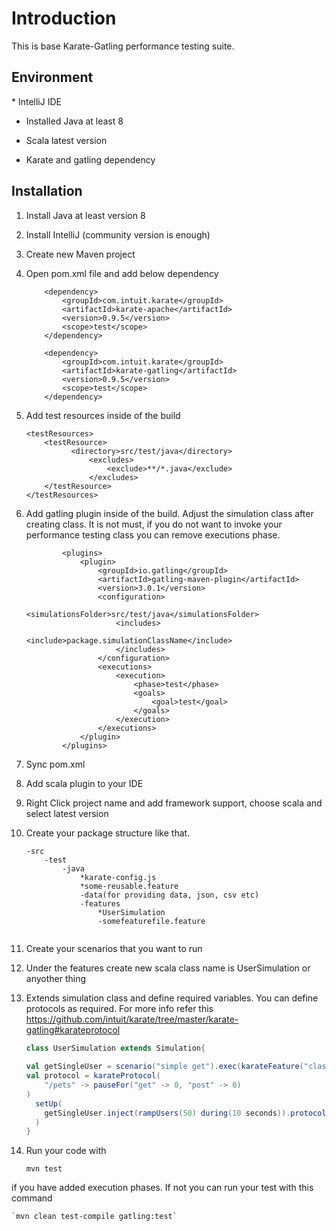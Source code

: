 <h1>Introduction</h1>

This is base Karate-Gatling performance testing suite. 

<h2>Environment</h2>
* IntelliJ IDE

* Installed Java at least 8

* Scala latest version

* Karate and gatling dependency


<h2>Installation</h2>

1. Install Java at least version 8

2. Install IntelliJ (community version is enough)

3. Create new Maven project

4. Open pom.xml file and add below dependency

    ```
        <dependency>
            <groupId>com.intuit.karate</groupId>
            <artifactId>karate-apache</artifactId>
            <version>0.9.5</version>
            <scope>test</scope>
        </dependency>

        <dependency>
            <groupId>com.intuit.karate</groupId>
            <artifactId>karate-gatling</artifactId>
            <version>0.9.5</version>
            <scope>test</scope>
        </dependency>

   ```
   
5. Add test resources inside of the build
    
    ```
    <testResources>
        <testResource>
              <directory>src/test/java</directory>
                  <excludes>
                      <exclude>**/*.java</exclude>
                  </excludes>
        </testResource>
    </testResources>
    ```
6. Add gatling plugin inside of the build. Adjust the simulation class after creating class. It is not must, if you do not want to invoke
your performance testing class you can remove executions phase. 
    
    ```
            <plugins>
                <plugin>
                    <groupId>io.gatling</groupId>
                    <artifactId>gatling-maven-plugin</artifactId>
                    <version>3.0.1</version>
                    <configuration>
                        <simulationsFolder>src/test/java</simulationsFolder>
                        <includes>
                            <include>package.simulationClassName</include>
                        </includes>
                    </configuration>
                    <executions>
                        <execution>
                            <phase>test</phase>
                            <goals>
                                <goal>test</goal>
                            </goals>
                        </execution>
                    </executions>
                </plugin>
            </plugins>
    ```   

7. Sync pom.xml

8. Add scala plugin to your IDE

9. Right Click project name and add framework support, choose scala and select latest version

10. Create your package structure like that. 

    ```
    -src
        -test
            -java
                *karate-config.js
                *some-reusable.feature
                -data(for providing data, json, csv etc)
                -features
                    *UserSimulation
                    -somefeaturefile.feature
   
    ```

11. Create your scenarios that you want to run

12. Under the features create new scala class name is UserSimulation or anyother thing
 
13. Extends simulation class and define required variables. You can define protocols as required. For more info refer this https://github.com/intuit/karate/tree/master/karate-gatling#karateprotocol

    ```Scala
    class UserSimulation extends Simulation{
      
    val getSingleUser = scenario("simple get").exec(karateFeature("classpath:pets/simple.feature"))
    val protocol = karateProtocol(
        "/pets" -> pauseFor("get" -> 0, "post" -> 0)
    )
      setUp(
        getSingleUser.inject(rampUsers(50) during(10 seconds)).protocols(protocol)
      )
    }
    ```

14. Run your code with

    `mvn test` 

 if you have added execution phases. If not you can run your test with this command 
   
    `mvn clean test-compile gatling:test`
